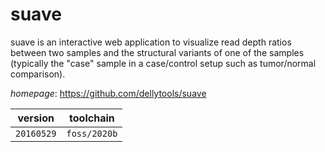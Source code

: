 # suave

suave is an interactive web application to visualize read depth ratios between two samples and the structural variants of one of the samples (typically the "case" sample in a case/control setup such as tumor/normal comparison).

*homepage*: <https://github.com/dellytools/suave>

version | toolchain
--------|----------
``20160529`` | ``foss/2020b``
